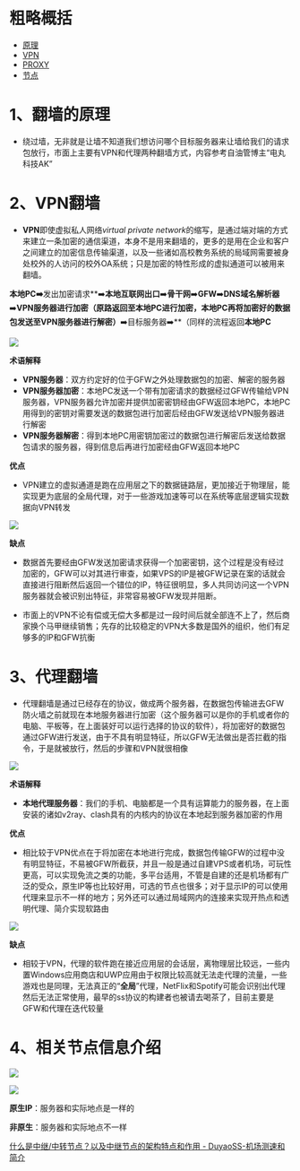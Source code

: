 # 粗略概括

- [原理](#1、翻墙的原理)
- [VPN](#2、VPN翻墙)
- [PROXY](#3、代理翻墙)
- [节点](#4、相关节点信息介绍)

# 1、翻墙的原理

- 绕过墙，无非就是让墙不知道我们想访问哪个目标服务器来让墙给我们的请求包放行，市面上主要有VPN和代理两种翻墙方式，内容参考自油管博主“电丸科技AK”

# 2、VPN翻墙

- **VPN**即使虚拟私人网络*virtual private network*的缩写，是通过端对端的方式来建立一条加密的通信渠道，本身不是用来翻墙的，更多的是用在企业和客户之间建立的加密信息传输渠道，以及一些诸如高校教务系统的局域网需要被身处校外的人访问的校外OA系统；只是加密的特性形成的虚拟通道可以被用来翻墙。

 **本地PC➡️**发出加密请求**➡️**本地互联网出口**➡️**骨干网**➡️**GFW**➡️**DNS域名解析器**➡️**VPN服务器进行加密（原路返回至本地PC进行加密，本地PC再将加密好的数据包发送至VPN服务器进行解密）**➡️目标服务器➡️**（同样的流程返回**本地PC**

![](https://wangcy.cf/image/https%3A%2F%2Fs3-us-west-2.amazonaws.com%2Fsecure.notion-static.com%2Fb6046048-efba-49ca-8348-f4948a8d7c36%2FFCDFD6AA-E0EB-42D5-8C5B-63D610A859F4.jpeg?id=b1b01b58-786f-4990-995b-850d0e14c016&table=block&spaceId=05a1b89d-ff84-4035-bdc6-863a0fae0b47&width=1530&userId=&cache=v2)

**术语解释**

- **VPN服务器**：双方约定好的位于GFW之外处理数据包的加密、解密的服务器
- **VPN服务器加密**：本地PC发送一个带有加密请求的数据经过GFW传输给VPN服务器，VPN服务器允许加密并提供加密密钥经由GFW返回本地PC，本地PC用得到的密钥对需要发送的数据包进行加密后经由GFW发送给VPN服务器进行解密
- **VPN服务器解密**：得到本地PC用密钥加密过的数据包进行解密后发送给数据包请求的服务器，得到信息后再进行加密经由GFW返回本地PC

**优点**

- VPN建立的虚拟通道是跑在应用层之下的数据链路层，更加接近于物理层，能实现更为底层的全局代理，对于一些游戏加速等可以在系统等底层逻辑实现数据向VPN转发

![](https://wangcy.cf/image/https%3A%2F%2Fs3-us-west-2.amazonaws.com%2Fsecure.notion-static.com%2Ff1ae4bfc-e1ff-431d-9d1c-7d8b46c6f85f%2F4AE37507-05BB-4069-A917-E4795B1E7FCF.jpeg?id=e0b56973-49f6-4444-986a-3c28586fc3a1&table=block&spaceId=05a1b89d-ff84-4035-bdc6-863a0fae0b47&width=1530&userId=&cache=v2)

**缺点**

- 数据首先要经由GFW发送加密请求获得一个加密密钥，这个过程是没有经过加密的，GFW可以对其进行审查，如果VPS的IP是被GFW记录在案的话就会直接进行阻断然后返回一个错位的IP，特征很明显，多人共同访问这一个VPN服务器就会被识别出特征，非常容易被GFW发现并阻断。

- 市面上的VPN不论有偿或无偿大多都是过一段时间后就全部连不上了，然后商家换个马甲继续销售；先存的比较稳定的VPN大多数是国外的组织，他们有足够多的IP和GFW抗衡

# 3、代理翻墙

- 代理翻墙是通过已经存在的协议，做成两个服务器，在数据包传输进去GFW防火墙之前就现在本地服务器进行加密（这个服务器可以是你的手机或者你的电脑、平板等，在上面装好可以运行选择的协议的软件），将加密好的数据包通过GFW进行发送，由于不具有明显特征，所以GFW无法做出是否拦截的指令，于是就被放行，然后的步骤和VPN就很相像

![](https://wangcy.cf/image/https%3A%2F%2Fs3-us-west-2.amazonaws.com%2Fsecure.notion-static.com%2Fe7a97384-3730-482f-8af0-00a181d8ce32%2F410B0607-138E-4321-B108-C65A48C4A17D.jpeg?id=45de1b54-121d-42dd-9024-20a4f4306132&table=block&spaceId=05a1b89d-ff84-4035-bdc6-863a0fae0b47&width=1530&userId=&cache=v2)

**术语解释**

- **本地代理服务器**：我们的手机、电脑都是一个具有运算能力的服务器，在上面安装的诸如v2ray、clash具有的内核内的协议在本地起到服务器加密的作用

**优点**

- 相比较于VPN优点在于将加密在本地进行完成，数据包传输GFW的过程中没有明显特征，不易被GFW所截获，并且一般是通过自建VPS或者机场，可玩性更高，可以实现免流之类的功能，多平台适用，不管是自建的还是机场都有广泛的受众，原生IP等也比较好用，可选的节点也很多；对于显示IP的可以使用代理来显示不一样的地方；另外还可以通过局域网内的连接来实现开热点和透明代理、简介实现软路由

![](https://wangcy.cf/image/https%3A%2F%2Fs3-us-west-2.amazonaws.com%2Fsecure.notion-static.com%2Ff1ae4bfc-e1ff-431d-9d1c-7d8b46c6f85f%2F4AE37507-05BB-4069-A917-E4795B1E7FCF.jpeg?id=9f24caf3-42ac-442e-aed3-7eb9068cb64a&table=block&spaceId=05a1b89d-ff84-4035-bdc6-863a0fae0b47&width=1150&userId=&cache=v2)

**缺点**

- 相较于VPN，代理的软件跑在接近应用层的会话层，离物理层比较远，一些内置Windows应用商店和UWP应用由于权限比较高就无法走代理的流量，一些游戏也是同理，无法真正的“**全局**”代理，NetFlix和Spotify可能会识别出代理然后无法正常使用，最早的ss协议的构建者也被请去喝茶了，目前主要是GFW和代理在迭代较量

# 4、相关节点信息介绍

![](https://wangcy.cf/image/https%3A%2F%2Fs3-us-west-2.amazonaws.com%2Fsecure.notion-static.com%2Fd007663f-f9d3-4313-90f5-ecd02381a7b6%2FXGrMhJR34Lwfxkn.jpg?id=00ef550b-a79f-4918-ad43-4a802b223924&table=block&spaceId=05a1b89d-ff84-4035-bdc6-863a0fae0b47&width=1360&userId=&cache=v2)

![](https://wangcy.cf/image/https%3A%2F%2Fs3-us-west-2.amazonaws.com%2Fsecure.notion-static.com%2Fbff3fcaa-6cc4-4c11-bb22-e86235e29fe5%2F9b24b909-13b5-4a3c-abfd-24e5c55084bf.jpg?id=8f87242e-9b59-4ef0-b15c-82959df9e4e5&table=block&spaceId=05a1b89d-ff84-4035-bdc6-863a0fae0b47&width=1530&userId=&cache=v2)

**原生IP**：服务器和实际地点是一样的

**非原生**：服务器和实际地点不一样

[什么是中继/中转节点？以及中继节点的架构特点和作用 - DuyaoSS-机场测速和简介](https://www.duyaoss.com/archives/2741/)
